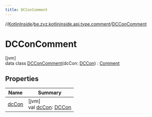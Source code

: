 ```yaml
---
title: DCConComment
---
```

//[KotlinInside](../../../index.html)/[be.zvz.kotlininside.api.type.comment](../index.html)/[DCConComment](index.html)



# DCConComment



[jvm]\
data class [DCConComment](index.html)(dcCon: [DCCon](../../be.zvz.kotlininside.api.type/-d-c-con/index.html)) : [Comment](../-comment/index.html)



## Properties


| Name | Summary |
|---|---|
| [dcCon](dc-con.html) | [jvm]<br>val [dcCon](dc-con.html): [DCCon](../../be.zvz.kotlininside.api.type/-d-c-con/index.html) |

